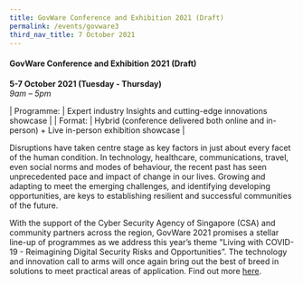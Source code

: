 ```yaml
---
title: GovWare Conference and Exhibition 2021 (Draft)
permalink: /events/govware3
third_nav_title: 7 October 2021
---
```

#### **GovWare Conference and Exhibition 2021 (Draft)**

**5-7 October 2021 (Tuesday - Thursday)**  
*9am – 5pm*

| Programme: | Expert industry Insights and cutting-edge innovations showcase   |
| Format:     | Hybrid (conference delivered both online and in-person) + Live in-person exhibition showcase     |

Disruptions have taken centre stage as key factors in just about every facet of the human condition. In technology, healthcare, communications, travel, even social norms and modes of behaviour, the recent past has seen unprecedented pace and impact of change in our lives. Growing and adapting to meet the emerging challenges, and identifying developing opportunities, are keys to establishing resilient and successful communities of the future.

With the support of the Cyber Security Agency of Singapore (CSA) and community partners across the region, GovWare 2021 promises a stellar line-up of programmes as we address this year’s theme "Living with COVID-19 - Reimagining Digital Security Risks and Opportunities”. The technology and innovation call to arms will once again bring out the best of breed in solutions to meet practical areas of application. Find out more [here](https://www.govware.sg/govware-2021/about-govware).